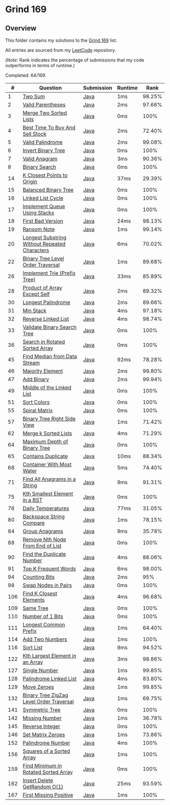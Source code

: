 # Grind 169

## Overview
This folder contains my solutions to the [Grind 169](https://www.techinterviewhandbook.org/grind75/?weeks=28&hours=6) list.

All entries are sourced from my [LeetCode](https://github.com/shumarb/leetcode) repository.

(*Note*: Rank indicates the percentage of submissions that my code outperforms in terms of runtime.)

Completed: 64/169.

| #   | Question                                                                                                                                    | Submission                                                                                                            | Runtime | Rank   |
|-----|---------------------------------------------------------------------------------------------------------------------------------------------|-----------------------------------------------------------------------------------------------------------------------|---------|--------|
| 1   | [Two Sum](https://leetcode.com/problems/two-sum/description/)                                                                               | [Java](https://github.com/shumarb/leetcode/blob/main/submissions/java/TwoSum.java)                                    | 1ms     | 98.25% |
| 2   | [Valid Parentheses](https://leetcode.com/problems/valid-parentheses/description/)                                                           | [Java](https://github.com/shumarb/leetcode/blob/main/submissions/java/ValidParentheses.java)                          | 2ms     | 97.66% |
| 3   | [Merge Two Sorted Lists](https://leetcode.com/problems/merge-two-sorted-lists/description/)                                                 | [Java](https://github.com/shumarb/leetcode/blob/main/submissions/java/MergeTwoSortedLists.java)                       | 0ms     | 100%   |
| 4   | [Best Time To Buy And Sell Stock](https://leetcode.com/problems/best-time-to-buy-and-sell-stock/description/)                               | [Java](https://github.com/shumarb/leetcode/blob/main/submissions/java/BestTimeToBuyAndSellStock.java)                 | 2ms     | 72.40% |
| 5   | [Valid Palindrome](https://leetcode.com/problems/valid-palindrome/description/)                                                             | [Java](https://github.com/shumarb/leetcode/blob/main/submissions/java/ValidPalindrome.java)                           | 2ms     | 99.08% |
| 6   | [Invert Binary Tree](https://leetcode.com/problems/invert-binary-tree/description/)                                                         | [Java](https://github.com/shumarb/leetcode/blob/main/submissions/java/InvertBinaryTree.java)                          | 0ms     | 100%   |
| 7   | [Valid Anagram](https://leetcode.com/problems/valid-anagram/description/)                                                                   | [Java](https://github.com/shumarb/leetcode/blob/main/submissions/java/ValidAnagram.java)                              | 3ms     | 90.36% |
| 8   | [Binary Search](https://leetcode.com/problems/binary-search/description/)                                                                   | [Java](https://github.com/shumarb/leetcode/blob/main/submissions/java/BinarySearch.java)                              | 0ms     | 100%   |
| 14  | [K Closest Points to Origin](https://leetcode.com/problems/k-closest-points-to-origin/description/)                                         | [Java](https://github.com/shumarb/leetcode/blob/main/submissions/java/KClosestPointsToOrigin.java)                    | 37ms    | 29.39% |
| 15  | [Balanced Binary Tree](https://leetcode.com/problems/balanced-binary-tree/description/)                                                     | [Java](https://github.com/shumarb/leetcode/blob/main/submissions/java/BalancedBinaryTree.java)                        | 0ms     | 100%   |
| 16  | [Linked List Cycle](https://leetcode.com/problems/linked-list-cycle/description/)                                                           | [Java](https://github.com/shumarb/leetcode/blob/main/submissions/java/LinkedListCycle.java)                           | 0ms     | 100%   |
| 17  | [Implement Queue Using Stacks](https://leetcode.com/problems/implement-queue-using-stacks/description/)                                     | [Java](https://github.com/shumarb/leetcode/blob/main/submissions/java/ImplementQueueUsingStacks.java)                 | 0ms     | 100%   |
| 18  | [First Bad Version](https://leetcode.com/problems/first-bad-version/description/)                                                           | [Java](https://github.com/shumarb/leetcode/blob/main/submissions/java/FirstBadVersion.java)                           | 24ms    | 98.13% |
| 19  | [Ransom Note](https://leetcode.com/problems/ransom-note/description/)                                                                       | [Java](https://github.com/shumarb/leetcode/blob/main/submissions/java/RansomNote.java)                                | 1ms     | 99.14% |
| 20  | [Longest Substring Without Repeated Characters](https://leetcode.com/problems/longest-substring-without-repeating-characters/description/)  | [Java](https://github.com/shumarb/leetcode/blob/main/submissions/java/LongestSubstringWithoutRepeatedCharacters.java) | 6ms     | 70.02% |
| 22  | [Binary Tree Level Order Traversal](https://leetcode.com/problems/binary-tree-level-order-traversal/description/)                           | [Java](https://github.com/shumarb/leetcode/blob/main/submissions/java/BinaryTreeLevelOrderTraversal.java)             | 1ms     | 89.68% |
| 26  | [Implement Trie (Prefix Tree)](https://leetcode.com/problems/implement-trie-prefix-tree/description/)                                       | [Java](https://github.com/shumarb/leetcode/blob/main/submissions/java/Trie.java)                                      | 33ms    | 85.89% | 
| 28  | [Product of Array Except Self](https://leetcode.com/problems/product-of-array-except-self/description/)                                     | [Java](https://github.com/shumarb/leetcode/blob/main/submissions/java/ProductOfArrayExceptSelf.java)                  | 2ms     | 89.32% |
| 30  | [Longest Palindrome](https://leetcode.com/problems/longest-palindrome/description/)                                                         | [Java](https://github.com/shumarb/leetcode/blob/main/submissions/java/LongestPalindrome.java)                         | 2ms     | 89.66% |
| 31  | [Min Stack](https://leetcode.com/problems/min-stack/description/)                                                                           | [Java](https://github.com/shumarb/leetcode/blob/main/submissions/java/MinStack.java)                                  | 4ms     | 97.18% |
| 32  | [Reverse Linked List](https://leetcode.com/problems/reverse-linked-list/description/)                                                       | [Java](https://github.com/shumarb/leetcode/blob/main/submissions/java/ReverseLinkedList.java)                         | 4ms     | 98.74% |
| 33  | [Validate Binary Search Tree](https://leetcode.com/problems/validate-binary-search-tree/description/)                                       | [Java](https://github.com/shumarb/leetcode/blob/main/submissions/java/ValidateBinarySearchTree.java)                  | 0ms     | 100%   | 
| 36  | [Search in Rotated Sorted Array](https://leetcode.com/problems/search-in-rotated-sorted-array/description/)                                 | [Java](https://github.com/shumarb/leetcode/blob/main/submissions/java/SearchInRotatedSortedArray.java)                | 0ms     | 100%   |
| 45  | [Find Median from Data Stream](https://leetcode.com/problems/find-median-from-data-stream/description/)                                     | [Java](https://github.com/shumarb/leetcode/blob/main/submissions/java/MedianFinder.java)                              | 92ms    | 78.28% |
| 46  | [Majority Element](https://leetcode.com/problems/majority-element/description/)                                                             | [Java](https://github.com/shumarb/leetcode/blob/main/submissions/java/MajorityElement.java)                           | 2ms     | 99.80% |
| 47  | [Add Binary](https://leetcode.com/problems/add-binary/description/)                                                                         | [Java](https://github.com/shumarb/leetcode/blob/main/submissions/java/AddBinary.java)                                 | 2ms     | 99.94% |
| 49  | [Middle of the Linked List](https://leetcode.com/problems/middle-of-the-linked-list/description/)                                           | [Java](https://github.com/shumarb/leetcode/blob/main/submissions/java/MiddleOfTheLinkedList.java)                     | 0ms     | 100%   |
| 51  | [Sort Colors](https://leetcode.com/problems/sort-colors/description/)                                                                       | [Java](https://github.com/shumarb/leetcode/blob/main/submissions/java/SortColors.java)                                | 0ms     | 100%   |
| 55  | [Spiral Matrix](https://leetcode.com/problems/spiral-matrix/description/)                                                                   | [Java](https://github.com/shumarb/leetcode/blob/main/submissions/java/SpiralMatrix.java)                              | 0ms     | 100%   |
| 57  | [Binary Tree Right Side View](https://leetcode.com/problems/binary-tree-right-side-view/description/)                                       | [Java](https://github.com/shumarb/leetcode/blob/main/submissions/java/BinaryTreeRightSideView.java)                   | 1ms     | 71.42% |
| 62  | [Merge k Sorted Lists](https://leetcode.com/problems/merge-k-sorted-lists/description/)                                                     | [Java](https://github.com/shumarb/leetcode/blob/main/submissions/java/MergeKSortedLists.java)                         | 4ms     | 71.29% |
| 64  | [Maximum Depth of Binary Tree](https://leetcode.com/problems/maximum-depth-of-binary-tree/description/)                                     | [Java](https://github.com/shumarb/leetcode/blob/main/submissions/java/MaximumDepthOfBinaryTree.java)                  | 0ms     | 100%   |
| 65  | [Contains Duplicate](https://leetcode.com/problems/contains-duplicate/description)                                                          | [Java](https://github.com/shumarb/leetcode/blob/main/submissions/java/ContainsDuplicate.java)                         | 10ms    | 88.34% |
| 68  | [Container With Most Water](https://leetcode.com/problems/container-with-most-water/description/)                                           | [Java](https://github.com/shumarb/leetcode/blob/main/submissions/java/ContainerWithMostWater.java)                    | 5ms     | 74.40% |
| 71  | [Find All Anagrams in a String](https://leetcode.com/problems/find-all-anagrams-in-a-string/description/)                                   | [Java](https://github.com/shumarb/leetcode/blob/main/submissions/java/FindAllAnagramsInAString.java)                  | 9ms     | 91.31% |
| 75  | [Kth Smallest Element in a BST](https://leetcode.com/problems/kth-smallest-element-in-a-bst/description/)                                   | [Java](https://github.com/shumarb/leetcode/blob/main/submissions/java/KthSmallestElementInABST.java)                  | 0ms     | 100%   |
| 76  | [Daily Temperatures](https://leetcode.com/problems/daily-temperatures/description/)                                                         | [Java](https://github.com/shumarb/leetcode/blob/main/submissions/java/DailyTemperatures.java)                         | 77ms    | 31.05% |
| 80  | [Backspace String Compare](https://leetcode.com/problems/backspace-string-compare/description/)                                             | [Java](https://github.com/shumarb/leetcode/blob/main/submissions/java/BackspaceStringCompare.java)                    | 1ms     | 78.15% |
| 84  | [Group Anagrams](https://leetcode.com/problems/group-anagrams/description/)                                                                 | [Java](https://github.com/shumarb/leetcode/blob/main/submissions/java/GroupAnagrams.java)                             | 9ms     | 35.78% |
| 88  | [Remove Nth Node From End of List](https://leetcode.com/problems/remove-nth-node-from-end-of-list/description/)                             | [Java](https://github.com/shumarb/leetcode/blob/main/submissions/java/RemoveNthNodeFromEndOfList.java)                | 0ms     | 100%   |
| 90  | [Find the Duplicate Number](https://leetcode.com/problems/find-the-duplicate-number/description/)                                           | [Java](https://github.com/shumarb/leetcode/blob/main/submissions/java/FindTheDuplicateNumber.java)                    | 4ms     | 88.06% |
| 91  | [Top K Frequent Words](https://leetcode.com/problems/top-k-frequent-words/description/)                                                     | [Java](https://github.com/shumarb/leetcode/blob/main/submissions/java/TopKFrequentWords.java)                         | 6ms     | 98.00% | 
| 94  | [Counting Bits](https://leetcode.com/problems/counting-bits/description)                                                                    | [Java](https://github.com/shumarb/leetcode/blob/main/submissions/java/CountingBits.java)                              | 2ms     | 95%    |
| 98  | [Swap Nodes in Pairs](https://leetcode.com/problems/swap-nodes-in-pairs/description/)                                                       | [Java](https://github.com/shumarb/leetcode/blob/main/submissions/java/SwapNodesInPairs.java)                          | 0ms     | 100%   |
| 106 | [Find K Closest Elements](https://leetcode.com/problems/find-k-closest-elements/description/)                                               | [Java](https://github.com/shumarb/leetcode/blob/main/submissions/java/FindKClosestElements.java)                      | 4ms     | 96.68% |
| 109 | [Same Tree](https://leetcode.com/problems/same-tree/description/)                                                                           | [Java](https://github.com/shumarb/leetcode/blob/main/submissions/java/SameTree.java)                                  | 0ms     | 100%   |
| 110 | [Number of 1 Bits](https://leetcode.com/problems/number-of-1-bits/description/)                                                             | [Java](https://github.com/shumarb/leetcode/blob/main/submissions/java/NumberOf1Bits.java)                             | 0ms     | 100%   |
| 111 | [Longest Common Prefix](https://leetcode.com/problems/longest-common-prefix/description/)                                                   | [Java](https://github.com/shumarb/leetcode/blob/main/submissions/java/LongestCommonPrefix.java)                       | 1ms     | 64.40% |
| 114 | [Add Two Numbers](https://leetcode.com/problems/add-two-numbers/description/)                                                               | [Java](https://github.com/shumarb/leetcode/blob/main/submissions/java/AddTwoNumbers.java)                             | 1ms     | 100%   |
| 116 | [Sort List](https://leetcode.com/problems/sort-list/description/)                                                                           | [Java](https://github.com/shumarb/leetcode/blob/main/submissions/java/SortList.java)                                  | 9ms     | 94.52% |
| 122 | [Kth Largest Element in an Array](https://leetcode.com/problems/kth-largest-element-in-an-array/description/)                               | [Java](https://github.com/shumarb/leetcode/blob/main/submissions/java/KthLargestElementInAnArray.java)                | 3ms     | 98.86% |
| 127 | [Single Number](https://leetcode.com/problems/single-number/description/)                                                                   | [Java](https://github.com/shumarb/leetcode/blob/main/submissions/java/SingleNumber.java)                              | 1ms     | 99.85% |
| 128 | [Palindrome Linked List](https://leetcode.com/problems/palindrome-linked-list/description/)                                                 | [Java](https://github.com/shumarb/leetcode/blob/main/submissions/java/PalindromeLinkedList.java)                      | 4ms     | 83.80% |
| 129 | [Move Zeroes](https://leetcode.com/problems/move-zeroes/description/)                                                                       | [Java](https://github.com/shumarb/leetcode/blob/main/submissions/java/MoveZeroes.java)                                | 1ms     | 99.85% |
| 132 | [Binary Tree ZigZag Level Order Traversal](https://leetcode.com/problems/binary-tree-zigzag-level-order-traversal/description/)             | [Java](https://github.com/shumarb/leetcode/blob/main/submissions/java/BinaryTreeZigZagLevelOrderTraversal.java)       | 1ms     | 69.75% |
| 141 | [Symmetric Tree](https://leetcode.com/problems/symmetric-tree/description/)                                                                 | [Java](https://github.com/shumarb/leetcode/blob/main/submissions/java/SymmetricTree.java)                             | 0ms     | 100%   |
| 142 | [Missing Number](https://leetcode.com/problems/missing-number/description/)                                                                 | [Java](https://github.com/shumarb/leetcode/blob/main/submissions/java/MissingNumber.java)                             | 1ms     | 36.78% |
| 145 | [Reverse Integer](https://leetcode.com/problems/reverse-integer/description/)                                                               | [Java](https://github.com/shumarb/leetcode/blob/main/submissions/java/ReverseInteger.java)                            | 0ms     | 100%   |
| 146 | [Set Matrix Zeroes](https://leetcode.com/problems/set-matrix-zeroes/description/)                                                           | [Java](https://github.com/shumarb/leetcode/blob/main/submissions/java/SetMatrixZeroes.java)                           | 1ms     | 73.86% |
| 152 | [Palindrome Number](https://leetcode.com/problems/palindrome-number/description/)                                                           | [Java](https://github.com/shumarb/leetcode/blob/main/submissions/java/PalindromeNumber.java)                          | 4ms     | 100%   |
| 156 | [Squares of a Sorted Array](https://leetcode.com/problems/squares-of-a-sorted-array/description/)                                           | [Java](https://github.com/shumarb/leetcode/blob/main/submissions/java/SquaresOfASortedArray.java)                     | 1ms     | 100%   |
| 159 | [Find Minimum in Rotated Sorted Array](https://leetcode.com/problems/find-minimum-in-rotated-sorted-array/description/)                     | [Java](https://github.com/shumarb/leetcode/blob/main/submissions/java/FindMinimumInRotatedSortedArray.java)           | 0ms     | 100%   |
| 162 | [Insert Delete GetRandom O(1)](https://leetcode.com/problems/insert-delete-getrandom-o1/description/)                                       | [Java](https://github.com/shumarb/leetcode/blob/main/submissions/java/RandomizedSet.java)                             | 25ms    | 93.59% |
| 167 | [First Missing Positive](https://leetcode.com/problems/first-missing-positive/description/)                                                 | [Java](https://github.com/shumarb/leetcode/blob/main/submissions/java/FirstMissingPositive.java)                      | 1ms     | 100%   |
